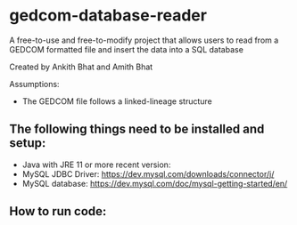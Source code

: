 # gedcom-database-reader
A free-to-use and free-to-modify project that allows users to read from a GEDCOM formatted file and insert the data into a SQL database

Created by Ankith Bhat and Amith Bhat


Assumptions:
- The GEDCOM file follows a linked-lineage structure

The following things need to be installed and setup:
-
- Java with JRE 11 or more recent version:
- MySQL JDBC Driver:
https://dev.mysql.com/downloads/connector/j/
- MySQL database:
https://dev.mysql.com/doc/mysql-getting-started/en/


How to run code:
-
